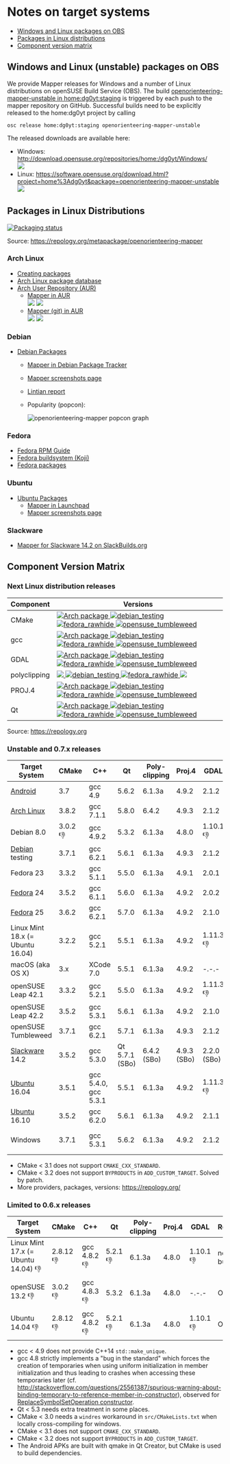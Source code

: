 # Notes on target systems

 * [Windows and Linux packages on OBS](#windows-and-linux-unstable-packages-on-obs)
 * [Packages in Linux distributions](#packages-in-linux-distributions)
 * [Component version matrix](#component-version-matrix)

## Windows and Linux (unstable) packages on OBS

We provide Mapper releases for Windows and a number of Linux distributions on openSUSE Build Service (OBS). The build [openorienteering-mapper-unstable in home:dg0yt:staging](https://build.opensuse.org/package/show/home:dg0yt:staging/openorienteering-mapper-unstable) is triggered by each push to the mapper repository on GitHub. Successful builds need to be explicitly released to the home:dg0yt project by calling

```
osc release home:dg0yt:staging openorienteering-mapper-unstable
```

The released downloads are available here:
- Windows: http://download.opensuse.org/repositories/home:/dg0yt/Windows/ <br />
  ![](https://img.shields.io/website-up-down-green-red/http/download.opensuse.org.svg)
- Linux:   https://software.opensuse.org/download.html?project=home%3Adg0yt&package=openorienteering-mapper-unstable <br />
  ![](https://img.shields.io/website-up-down-green-red/https/software.opensuse.org.svg)



## Packages in Linux Distributions

[![Packaging status](https://repology.org/badge/vertical-allrepos/openorienteering-mapper.svg)](https://repology.org/metapackage/openorienteering-mapper)

Source: https://repology.org/metapackage/openorienteering-mapper

### Arch Linux

- [Creating packages](https://wiki.archlinux.org/index.php/Creating_packages)
- [Arch Linux package database](https://www.archlinux.org/packages/)
- [Arch User Repository (AUR)](https://aur.archlinux.org/packages/)
  - [Mapper in AUR](https://aur.archlinux.org/packages/openorienteering-mapper/) <br />
    ![](https://img.shields.io/aur/version/openorienteering-mapper.svg)
    ![](https://img.shields.io/aur/votes/openorienteering-mapper.svg)
  - [Mapper (git) in AUR](https://aur.archlinux.org/packages/openorienteering-mapper-git/) <br />
    ![](https://img.shields.io/aur/version/openorienteering-mapper-git.svg)
    ![](https://img.shields.io/aur/votes/openorienteering-mapper-git.svg)


### Debian

- [Debian Packages](https://www.debian.org/distrib/packages)
  - [Mapper in Debian Package Tracker](https://tracker.debian.org/pkg/openorienteering-mapper)
  - [Mapper screenshots page](https://screenshots.debian.net/package/openorienteering-mapper)
  - [Lintian report](https://lintian.debian.org/full/gaudenz@debian.org.html#openorienteering-mapper)
  - Popularity (popcon):

    ![openorienteering-mapper popcon graph](https://qa.debian.org/cgi-bin/popcon-png?packages=openorienteering-mapper&show_installed=on&want_legend=on&want_ticks=on&date_fmt=%25Y-%25m&beenhere=1)


### Fedora

- [Fedora RPM Guide](https://docs.fedoraproject.org/en-US/Fedora_Draft_Documentation/0.1/html/RPM_Guide/)
- [Fedora buildsystem (Koji)](http://koji.fedoraproject.org/koji/index)
- [Fedora packages](https://apps.fedoraproject.org/packages/)


### Ubuntu

- [Ubuntu Packages](http://packages.ubuntu.com/)
  - [Mapper in Launchpad](https://launchpad.net/ubuntu/+source/openorienteering-mapper)
  - [Mapper screenshots page](https://screenshots.debian.net/package/openorienteering-mapper)

### Slackware

- [Mapper for Slackware 14.2 on SlackBuilds.org](https://slackbuilds.org/repository/14.2/gis/openorienteering-mapper/)


## Component Version Matrix

### Next Linux distribution releases

Component | Versions
----------|---------
CMake | [![Arch package](https://repology.org/badge/version-for-repo/arch/cmake.svg) ![debian_testing](https://repology.org/badge/version-for-repo/debian_testing/cmake.svg) ![fedora_rawhide](https://repology.org/badge/version-for-repo/fedora_rawhide/cmake.svg) ![opensuse_tumbleweed](https://repology.org/badge/version-for-repo/opensuse_tumbleweed/cmake.svg)](https://repology.org/metapackage/cmake)
gcc | [![Arch package](https://repology.org/badge/version-for-repo/arch/gcc.svg) ![debian_testing](https://repology.org/badge/version-for-repo/debian_testing/gcc.svg) ![fedora_rawhide](https://repology.org/badge/version-for-repo/fedora_rawhide/gcc.svg) ![opensuse_tumbleweed](https://repology.org/badge/version-for-repo/opensuse_tumbleweed/gcc.svg)](https://repology.org/metapackage/gcc)
GDAL | [![Arch package](https://repology.org/badge/version-for-repo/arch/gdal.svg) ![debian_testing](https://repology.org/badge/version-for-repo/debian_testing/gdal.svg) ![fedora_rawhide](https://repology.org/badge/version-for-repo/fedora_rawhide/gdal.svg) ![opensuse_tumbleweed](https://repology.org/badge/version-for-repo/opensuse_tumbleweed/gdal.svg)](https://repology.org/metapackage/gdal)
polyclipping | [![](https://img.shields.io/badge/Arch_package-n.a.-red.svg) ![debian_testing](https://repology.org/badge/version-for-repo/debian_testing/polyclipping.svg) ![fedora_rawhide](https://repology.org/badge/version-for-repo/fedora_rawhide/polyclipping.svg) ![](https://img.shields.io/badge/openSUSE_Tumbleed_package-n.a.-red.svg)](https://repology.org/metapackage/polyclipping)
PROJ.4 | [![Arch package](https://repology.org/badge/version-for-repo/arch/proj.svg) ![debian_testing](https://repology.org/badge/version-for-repo/debian_testing/proj.svg) ![fedora_rawhide](https://repology.org/badge/version-for-repo/fedora_rawhide/proj.svg) ![opensuse_tumbleweed](https://repology.org/badge/version-for-repo/opensuse_tumbleweed/proj.svg)](https://repology.org/metapackage/proj)
Qt | [![Arch package](https://repology.org/badge/version-for-repo/arch/qt5-qtbase.svg) ![debian_testing](https://repology.org/badge/version-for-repo/debian_testing/qt5-qtbase.svg) ![fedora_rawhide](https://repology.org/badge/version-for-repo/fedora_rawhide/qt5-qtbase.svg) ![opensuse_tumbleweed](https://repology.org/badge/version-for-repo/opensuse_tumbleweed/qt5-qtbase.svg)](https://repology.org/metapackage/qt5-qtbase)

Source: https://repology.org


### Unstable and 0.7.x releases

Target System | CMake | C++         | Qt          | Poly- clipping | Proj.4      |  GDAL       | Remark
--------------|-------------|-------------|-------------|----------------|-------------|-------------|-------------
[Android](Android)        | 3.7    | gcc 4.9    | 5.6.2  | 6.1.3a | 4.9.2  | 2.1.2  | local superbuild
[Arch Linux](#arch-linux) | 3.8.2  | gcc 7.1.1  | 5.8.0  | 6.4.2 | 4.9.3  | 2.1.2  | OBS, [AUR](#arch-linux)
Debian 8.0                | 3.0.2 :-1: | gcc 4.9.2  | 5.3.2  | 6.1.3a | 4.8.0  | 1.10.1 :-1: | OBS
[Debian](#debian) testing | 3.7.1  | gcc 6.2.1  | 5.6.1  | 6.1.3a | 4.9.3  | 2.1.2  | OBS, [Debian](#debian)
Fedora 23                 | 3.3.2  | gcc 5.1.1  | 5.5.0  | 6.1.3a | 4.9.1  | 2.0.1  | OBS
[Fedora](#fedora) 24      | 3.5.2  | gcc 6.1.1  | 5.6.0  | 6.1.3a | 4.9.2  | 2.0.2  | OBS
[Fedora](#fedora) 25      | 3.6.2  | gcc 6.2.1  | 5.7.0  | 6.1.3a | 4.9.2  | 2.1.0  | OBS
Linux Mint 18.x (= Ubuntu 16.04) | 3.2.2  | gcc 5.2.1  | 5.5.1  | 6.1.3a | 4.9.2  | 1.11.3 :-1: | no build
macOS (aka OS X)          | 3.x    | XCode 7.0  | 5.5.1  | 6.1.3a | 4.9.2  | -.-.-  | local build
openSUSE Leap 42.1        | 3.3.2  | gcc 5.2.1  | 5.5.0  | 6.1.3a | 4.9.2  | 1.11.3 :-1: | OBS
openSUSE Leap 42.2        | 3.5.2  | gcc 5.3.1  | 5.6.1  | 6.1.3a | 4.9.2  | 2.1.0  | OBS
openSUSE Tumbleweed       | 3.7.1  | gcc 6.2.1  | 5.7.1  | 6.1.3a | 4.9.3  | 2.1.2  | OBS
[Slackware](#slackware) 14.2 | 3.5.2 | gcc 5.3.0 | Qt 5.7.1 (SBo) | 6.4.2 (SBo) | 4.9.3 (SBo) | 2.2.0 (SBo) | [SlackBuilds.org](#slackware)
[Ubuntu](#ubuntu) 16.04   | 3.5.1  | gcc 5.4.0, gcc 5.3.1  | 5.5.1  | 6.1.3a | 4.9.2  | 1.11.3 :-1: | OBS
[Ubuntu](#ubuntu) 16.10   | 3.5.2  | gcc 6.2.0  | 5.6.1  | 6.1.3a | 4.9.2  | 2.1.1  | OBS, [Launchpad](#ubuntu)
Windows                   | 3.7.1  | gcc 5.3.1  | 5.6.2  | 6.1.3a | 4.9.2  | 2.1.2  | OBS/openSUSE Leap 42.2/superbuild

* CMake < 3.1 does not support ```CMAKE_CXX_STANDARD```.
* CMake < 3.2 does not support ```BYPRODUCTS``` in ```ADD_CUSTOM_TARGET```. Solved by patch.
* More providers, packages, versions: https://repology.org/

### Limited to 0.6.x releases

Target System | CMake       | C++         | Qt          | Poly- clipping | Proj.4      |  GDAL       | Remark
--------------|-------------|-------------|-------------|----------------|-------------|-------------|-------------
Linux Mint 17.x (= Ubuntu 14.04) :-1: | 2.8.12 :-1: | gcc 4.8.2 :-1: | 5.2.1 :-1: | 6.1.3a | 4.8.0  | 1.10.1 :-1: | no build
openSUSE 13.2 :-1: | 3.0.2 :-1: | gcc 4.8.3 :-1: | 5.3.2  | 6.1.3a | 4.8.0  | -.-.-  | OBS
Ubuntu 14.04 :-1: | 2.8.12 :-1: | gcc 4.8.2 :-1: | 5.2.1 :-1: | 6.1.3a | 4.8.0  | 1.10.1 :-1: | OBS

* gcc < 4.9 does not provide C++14 ```std::make_unique```.
* gcc 4.8 strictly implements a "bug in the standard" which forces the creation of temporaries when using uniform initialization in member initialization and thus leading to crashes when accessing these temporaries later (cf. http://stackoverflow.com/questions/25561387/spurious-warning-about-binding-temporary-to-reference-member-in-constructor), observed for [ReplaceSymbolSetOperation constructor](https://github.com/OpenOrienteering/mapper/blob/master/src/gui/symbols/replace_symbol_set_dialog.cpp#L51).
* Qt < 5.3 needs extra treatment in some places.
* CMake < 3.0 needs a ```windres``` workaround in ```src/CMakeLists.txt``` when locally cross-compiling for windows.
* CMake < 3.1 does not support ```CMAKE_CXX_STANDARD```.
* CMake < 3.2 does not support ```BYPRODUCTS``` in ```ADD_CUSTOM_TARGET```.
* The Android APKs are built with qmake in Qt Creator, but CMake is used to build dependencies.


